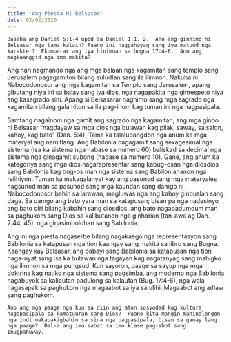 ```yaml
---
title: 'Ang Piesta Ni Belsasar'
date: 02/02/2020
---
```


`Basaha ang Daniel 5:1-4 upod sa Daniel 1:1, 2.  Ano ang ginhimo ni Belsasar nga tama kalain? Paano ini nagpahayag sang iya matuud nga karakter?  Ekomparar ang iya hinimoan sa bugna 17:4-6.  Ano ang magkaanggid nga imo makita?`

Ang hari nagmando nga ang mga balaan nga kagamitan sang templo sang Jerusalem pagagamiton bilang suludlan sang ila ilimnon.  Nakuha ni Nabocodonosor ang mga kagamitan sa Templo sang Jerusalem, apang gibutang niya ini sa balay sang iya dios, nga nagapakita nga ginrespeto niya ang kasagrado sini.  Apang si Belsasarar naghimo sang mga sagrado nga kagamitan bilang galamiton sa ila pag-inom kag tuman ini nga nagpasipala.

Samtang nagainom nga gamit ang sagrado nga kagamitan, ang mga ginoo ni Belsasar “nagdayaw sa mga dios nga bulawan kag pilak, saway, salsalon, kahoy, kag bato” (Dan. 5:4).  Tama ka talalupangdon nga anum ka mga materyal ang namitlang.  Ang Babilonia nagagamit sang sexagesimal nga sistema (isa ka sistema nga nabase sa numero 60) baliskad sa decimal nga sistema nga ginagamit subong (nabase sa numero 10).  Gane, ang anum ka kategoriya sang mga dios nagarepresentar sang kabug-osan nga diosdios sang Babilonia kag bug-os man nga sistema sang Babiloniahanon nga relihiyon.  Tuman ka makagalanyat kay ang pasunod sang mga materyales nagsunod man sa pasunod sang mga kaundan sang damgo ni Nabocodonosor bahin sa larawan, magluwas nga ang kahoy ginbuslan sang daga.  Sa damgo ang bato yara man sa katapusan; bisan pa nga nadesinyo ang bato diri bilang kabahin sang diosdios, ang bato nagapadumdum man sa paghukom sang Dios sa kalibutanon nga ginharian (tan-awa ag Dan. 2:44, 45), nga ginasimbolohan sang Babilonia.

Ang ini nga piesta nagaserbe bilang nagakaego nga representasyon sang Babilonia sa katapusan nga tion kaangay sang makita sa libro sang Bugna.  Kaangay kay Belsasar, ang babayi sang Babilonia sa katapusan nga tion naga-uyat sang isa ka bulawan nga tagayan kag nagatanyag sang mahigko nga ilimnon sa mga pungsud.  Kun sayoron, paage sa sayup nga mga doktrina kag natiko nga sistema sang pagsimba, ang moderno nga Babilonia nagabuyok sa kalibutan padulong sa kalautan (Bug. 17:4-6), nga wala nagasapak sa paghukom nga magaabot sa iya sa ulihi.  Magaabot ang adlaw sang paghukom.  

`Ano ang mga paage nga kun sa diin ang aton sosyodad kag kultura nagapasipala sa kamatuuran sang Dios?  Paano kita mangin mahinalongon nga indi makapakigbahin sa sina nga pagpasipala, bisan sa gamay lang nga paage?  Dal-a ang imo sabat sa imo klase pag-abot sang Inugpahuway.`